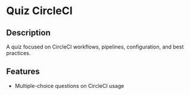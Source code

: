 # Quiz CircleCI

## Description
A quiz focused on CircleCI workflows, pipelines, configuration, and best practices.

## Features
- Multiple-choice questions on CircleCI usage
